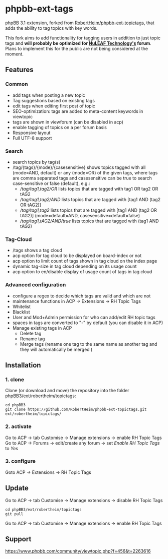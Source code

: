 phpbb-ext-tags
===================

phpBB 3.1 extension, forked from [RobertHeim/phpbb-ext-topictags](https://github.com/RobertHeim/phpbb-ext-topictags), that adds the ability to tag topics with key words.

This fork aims to add functionality for tagging users in addition to just topic tags and **will probably be optimized for [NuLEAF Technology's](http://nuleaftech.com/) forum**. Plans to implement this for the public are not being considered at the moment.

## Features

### Common

* add tags when posting a new topic
* Tag suggestions based on existing tags
* edit tags when editing first post of topic
* SEO-optimization: tags are added to meta-content keywords in viewtopic
* tags are shown in viewforum (can be disabled in acp)
* enable tagging of topics on a per forum basis
* Responsive layout
* Full UTF-8 support

### Search
* search topics by tag(s)
* /tag/{tags}/{mode}/{casesensitive} shows topics tagged with all (mode=AND, default) or any (mode=OR) of the given tags, where tags are comma separated tags and casesensitive can be true to search case-sensitive or false (default), e.g.:
  * */tag/tag1,tag2/OR* lists topics that are tagged with tag1 OR tag2 OR tAG2
  * */tag/tag1,tag2/AND* lists topics that are tagged with \[tag1 AND (tag2 OR tAG2)\]
  * */tag/tag1,tag2* lists topics that are tagged with \[tag1 AND (tag2 OR tAG2)\] (mode=default=AND, casesensitive=default=false)
  * */tag/tag1,tAG2/AND/true* lists topics that are tagged with (tag1 AND tAG2)

### Tag-Cloud
* /tags shows a tag cloud
* acp option for tag cloud to be displayed on board-index or not
* acp option to limit count of tags shown in tag cloud on the index page
* dynamic tag-size in tag cloud depending on its usage count
* acp option to en/disable display of usage count of tags in tag cloud

### Advanced configuration
* configure a regex to decide which tags are valid and which are not
* maintenance functions in ACP -> Extensions -> RH Topic Tags
* Whitelist
* Blacklist
* User and Mod+Admin permission for who can add/edit RH topic tags
* spaces in tags are converted to "-" by default (you can disable it in ACP)
* Manage existing tags in ACP
  * Delete tag
  * Rename tag
  * Merge tags (rename one tag to the same name as another tag and they will automatically be merged )

## Installation

### 1. clone
Clone (or download and move) the repository into the folder phpBB3/ext/robertheim/topictags:

```
cd phpBB3
git clone https://github.com/RobertHeim/phpbb-ext-topictags.git ext/robertheim/topictags/
```

### 2. activate
Go to ACP -> tab Customise -> Manage extensions -> enable RH Topic Tags  
Go to ACP -> Forums -> edit/create any forum -> set *Enable RH Topic Tags* to *Yes*

### 3. configure

Goto ACP -> Extensions -> RH Topic Tags

## Update

Go to ACP -> tab Customise -> Manage extensions -> disable RH Topic Tags

```
cd phpBB3/ext/robertheim/topictags
git pull
```

Go to ACP -> tab Customise -> Manage extensions -> enable RH Topic Tags

## Support

https://www.phpbb.com/community/viewtopic.php?f=456&t=2263616
